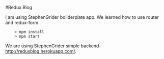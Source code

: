 #Redux Blog

I am using StephenGrider boilderplate app.
We learned how to use router and redux-form.

```
	> npm install
	> npm start
```

We are using StephenGrider simple backend- http://reduxblog.herokuapp.com/.
